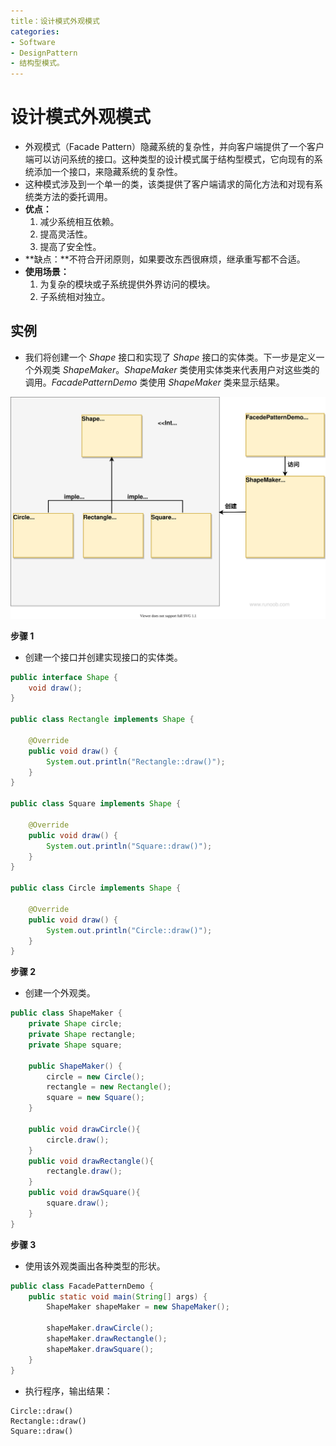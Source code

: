 ```yaml
---
title：设计模式外观模式
categories:
- Software
- DesignPattern
- 结构型模式。
---
```

# 设计模式外观模式

- 外观模式（Facade Pattern）隐藏系统的复杂性，并向客户端提供了一个客户端可以访问系统的接口。这种类型的设计模式属于结构型模式，它向现有的系统添加一个接口，来隐藏系统的复杂性。
- 这种模式涉及到一个单一的类，该类提供了客户端请求的简化方法和对现有系统类方法的委托调用。
- **优点：** 
    1. 减少系统相互依赖。 
    2. 提高灵活性。 
    3. 提高了安全性。
- **缺点：**不符合开闭原则，如果要改东西很麻烦，继承重写都不合适。
- **使用场景：** 
    1. 为复杂的模块或子系统提供外界访问的模块。
    2. 子系统相对独立。

## 实例

- 我们将创建一个 *Shape* 接口和实现了 *Shape* 接口的实体类。下一步是定义一个外观类 *ShapeMaker*。*ShapeMaker* 类使用实体类来代表用户对这些类的调用。*FacadePatternDemo* 类使用 *ShapeMaker* 类来显示结果。

![外观模式的 UML 图](https://raw.githubusercontent.com/LuShan123888/Files/main/Pictures/20201015-facade.svg)

**步骤 1**

- 创建一个接口并创建实现接口的实体类。

```java
public interface Shape {
    void draw();
}

public class Rectangle implements Shape {

    @Override
    public void draw() {
        System.out.println("Rectangle::draw()");
    }
}

public class Square implements Shape {

    @Override
    public void draw() {
        System.out.println("Square::draw()");
    }
}

public class Circle implements Shape {

    @Override
    public void draw() {
        System.out.println("Circle::draw()");
    }
}
```

**步骤 2**

- 创建一个外观类。

```java
public class ShapeMaker {
    private Shape circle;
    private Shape rectangle;
    private Shape square;

    public ShapeMaker() {
        circle = new Circle();
        rectangle = new Rectangle();
        square = new Square();
    }

    public void drawCircle(){
        circle.draw();
    }
    public void drawRectangle(){
        rectangle.draw();
    }
    public void drawSquare(){
        square.draw();
    }
}
```

**步骤 3**

- 使用该外观类画出各种类型的形状。

```java
public class FacadePatternDemo {
    public static void main(String[] args) {
        ShapeMaker shapeMaker = new ShapeMaker();

        shapeMaker.drawCircle();
        shapeMaker.drawRectangle();
        shapeMaker.drawSquare();      
    }
}
```

- 执行程序，输出结果：

```
Circle::draw()
Rectangle::draw()
Square::draw()
```
